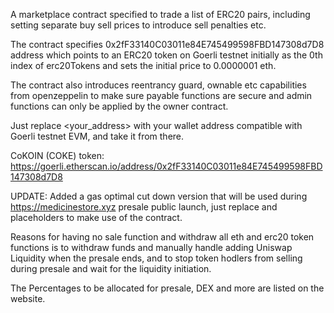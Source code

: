A marketplace contract specified to trade a list of ERC20 pairs, including setting separate buy sell prices to introduce sell penalties etc.

The contract specifies 0x2fF33140C03011e84E745499598FBD147308d7D8 address which points to an ERC20 token on Goerli testnet initially as the 
0th index of erc20Tokens and sets the initial price to 0.0000001 eth. 

The contract also introduces reentrancy guard, ownable etc capabilities from openzeppelin to make sure payable functions are secure and admin
functions can only be applied by the owner contract.

Just replace <your_address> with your wallet address compatible with Goerli testnet EVM, and take it from there.

CoKOIN (COKE) token:
https://goerli.etherscan.io/address/0x2fF33140C03011e84E745499598FBD147308d7D8

UPDATE:
Added a gas optimal cut down version that will be used during https://medicinestore.xyz presale public launch, just replace
<token> and <owner> placeholders to make use of the contract.

Reasons for having no sale function and withdraw all eth and erc20 token functions is to withdraw funds and manually handle adding Uniswap Liquidity
when the presale ends, and to stop token hodlers from selling during presale and wait for the liquidity initiation.

The Percentages to be allocated for presale, DEX and more are listed on the website.

